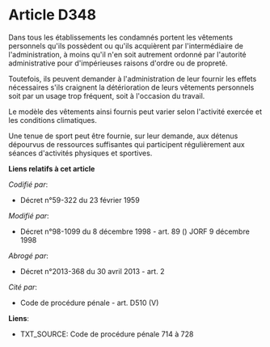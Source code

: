 # Article D348

Dans tous les établissements les condamnés portent les vêtements personnels qu'ils possèdent ou qu'ils acquièrent par
l'intermédiaire de l'administration, à moins qu'il n'en soit autrement ordonné par l'autorité administrative pour
d'impérieuses raisons d'ordre ou de propreté.

Toutefois, ils peuvent demander à l'administration de leur fournir les effets nécessaires s'ils craignent la détérioration de
leurs vêtements personnels soit par un usage trop fréquent, soit à l'occasion du travail.

Le modèle des vêtements ainsi fournis peut varier selon l'activité exercée et les conditions climatiques.

Une tenue de sport peut être fournie, sur leur demande, aux détenus dépourvus de ressources suffisantes qui participent
régulièrement aux séances d'activités physiques et sportives.

**Liens relatifs à cet article**

_Codifié par_:

  - Décret n°59-322 du 23 février 1959

_Modifié par_:

  - Décret n°98-1099 du 8 décembre 1998 - art. 89 () JORF 9 décembre 1998

_Abrogé par_:

  - Décret n°2013-368 du 30 avril 2013 - art. 2

_Cité par_:

  - Code de procédure pénale - art. D510 (V)

**Liens**:

  - TXT_SOURCE: Code de procédure pénale 714 à 728

